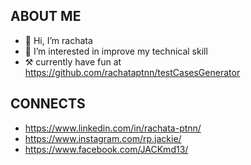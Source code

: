 ## ABOUT ME
- 👋 Hi, I’m rachata
- 👀 I’m interested in improve my technical skill
- ⚒️ currently have fun at https://github.com/rachataptnn/testCasesGenerator

## CONNECTS
- https://www.linkedin.com/in/rachata-ptnn/
- https://www.instagram.com/rp.jackie/
- https://www.facebook.com/JACKmd13/

